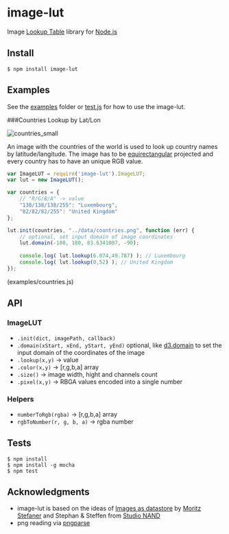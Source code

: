 image-lut
=========
Image [Lookup Table](https://en.wikipedia.org/wiki/Lookup_table) library for [Node.js](https://nodejs.org/)


Install
-------

```
$ npm install image-lut
```

Examples
--------
See the [examples](https://github.com/b-g/image-lut/tree/master/examples) folder or [test.js](https://github.com/b-g/image-lut/blob/master/test.js) for how to use the image-lut.

###Countries Lookup by Lat/Lon

![countries_small](https://cloud.githubusercontent.com/assets/480224/9385018/44742bd0-4754-11e5-8916-8e97b670cc5d.png)

An image with the countries of the world is used to look up country names by latitude/langitude. The image has to be [equirectangular](http://bl.ocks.org/mbostock/3757119) projected and every country has to have an unique RGB value.

```javascript
var ImageLUT = require('image-lut').ImageLUT;
var lut = new ImageLUT();

var countries = {
	// "R/G/B/A" -> value
	"138/138/138/255": "Luxembourg", 
	"82/82/82/255": "United Kingdom"
};

lut.init(countries, "../data/countries.png", function (err) {
	// optional, set input domain of image coordinates 
	lut.domain(-180, 180, 83.6341007, -90);
	
	console.log( lut.lookup(6.074,49.787) ); // Luxembourg
	console.log( lut.lookup(0,52) ); // United Kingdom
});
```
(examples/countries.js)


API
---
### ImageLUT
* `.init(dict, imagePath, callback)`
* `.domain(xStart, xEnd, yStart, yEnd)` optional, like [d3.domain](https://github.com/mbostock/d3/wiki/Quantitative-Scales#linear_domain) to set the input domain of the coordinates of the image 
* `.lookup(x,y)` -> value
* `.color(x,y)` -> [r,g,b,a] array
* `.size()` -> image width, hight and channels count
* `.pixel(x,y)` -> RBGA values encoded into a single number

### Helpers
* `numberToRgb(rgba)` -> [r,g,b,a] array
* `rgbToNumber(r, g, b, a)` -> rgba number

Tests
-----
```
$ npm install
$ npm install -g mocha
$ npm test
```

Acknowledgments
---------------
* image-lut is based on the ideas of [Images as datastore](http://well-formed-data.net/archives/808/images-as-datastore) by [Moritz Stefaner](http://truth-and-beauty.net/) and Stephan & Steffen from [Studio NAND](http://www.nand.io/)
* png reading via [pngparse](https://github.com/darkskyapp/pngparse)
